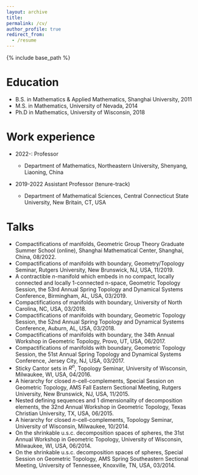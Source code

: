```yaml
---
layout: archive
title: 
permalink: /cv/
author_profile: true
redirect_from:
  - /resume
---
```


{% include base_path %}

Education
======
* B.S. in Mathematics & Applied Mathematics, Shanghai University, 2011
* M.S. in Mathematics, University of Nevada, 2014
* Ph.D in Mathematics, University of Wisconsin, 2018

Work experience
======
* 2022-: Professor
  * Department of Mathematics, Northeastern University, Shenyang, Liaoning, China
  

* 2019-2022 Assistant Professor (tenure-track)
  * Department of Mathematical Sciences, Central Connecticut State University, New Britain, CT, USA
  





Talks
======
 * Compactifications of manifolds,  Geometric Group Theory Graduate Summer School (online), Shanghai Mathematical Center, Shanghai, China, 08/2022.
 * Compactifications of manifolds with boundary, Geometry/Topology Seminar, Rutgers University, New Brunswick, NJ, USA, 11/2019.
 * A contractible $n$-manifold which embeds in no compact, locally connected and locally 1-connected n-space, Geometric Topology Session, the 53rd Annual Spring Topology and Dynamical Systems Conference, Birmingham, AL, USA, 03/2019.
 * Compactifications of manifolds with boundary, University of North Carolina, NC, USA, 03/2018.
 * Compactifications of manifolds with boundary, Geometric Topology Session, the 52nd Annual Spring Topology and Dynamical Systems Conference, Auburn, AL, USA, 03/2018.
 * Compactifications of manifolds with boundary, the 34th Annual Workshop in Geometric Topology, Provo, UT, USA, 06/2017.
 * Compactifications of manifolds with boundary, Geometric Topology Session, the 51st Annual Spring Topology and Dynamical Systems Conference, Jersey City, NJ, USA, 03/2017.
 * Sticky Cantor sets in $R^n$, Topology Seminar, University of Wisconsin, Milwaukee, WI, USA, 04/2016.
 * A hierarchy for closed $n$-cell-complements, Special Session on Geometric Topology, AMS Fall Eastern Sectional Meeting, Rutgers University, New Brunswick, NJ, USA, 11/2015. 
 * Nested defining sequences and 1 dimensionality of decomposition elements, the 32nd Annual Workshop in Geometric Topology, Texas Christian University, TX, USA, 06/2015.
 * A hierarchy for closed $n$-cell-complements, Topology Seminar, University of Wisconsin, Milwaukee, 10/2014. 
 * On the shrinkable u.s.c. decomposition spaces of spheres, the 31st Annual Workshop in Geometric Topology, University of Wisconsin, Milwaukee, WI, USA, 06/2014.
 * On the shrinkable u.s.c. decomposition spaces of spheres, Special Session on Geometric Topology, AMS Spring Southeastern Sectional Meeting, University of Tennessee, Knoxville, TN, USA, 03/2014.
  


